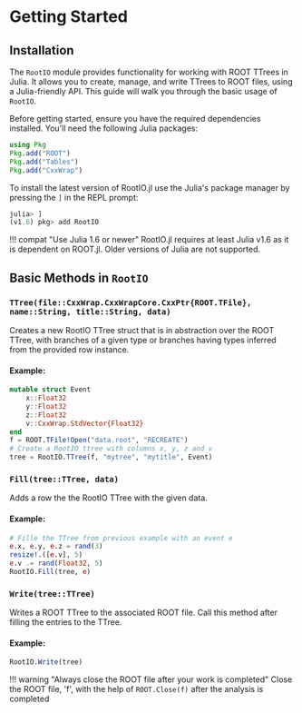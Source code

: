 # Getting Started

## Installation

The `RootIO` module provides functionality for working with ROOT TTrees in Julia. It allows you to create, manage, and write TTrees to ROOT files, using a Julia-friendly API. This guide will walk you through the basic usage of `RootIO`.

Before getting started, ensure you have the required dependencies installed. You'll need the following Julia packages:

```julia
using Pkg
Pkg.add("ROOT")
Pkg.add("Tables")
Pkg.add("CxxWrap")
```

To install the latest version of RootIO.jl use the Julia's package manager by pressing the ```]``` in the REPL prompt:

```julia
julia> ]
(v1.6) pkg> add RootIO
```

!!! compat "Use Julia 1.6 or newer"
    RootIO.jl requires at least Julia v1.6 as it is dependent on ROOT.jl. Older versions of Julia are not supported.

## Basic Methods in `RootIO`

### `TTree(file::CxxWrap.CxxWrapCore.CxxPtr{ROOT.TFile}, name::String, title::String, data)`

Creates a new RootIO TTree struct that is in abstraction over the ROOT TTree, with branches of a given type or branches having types inferred from the provided row instance.

#### Example: 

```julia
mutable struct Event
    x::Float32
    y::Float32
    z::Float32
    v::CxxWrap.StdVector{Float32}
end
f = ROOT.TFile!Open("data.root", "RECREATE")
# Create a RootIO ttree with columns x, y, z and v
tree = RootIO.TTree(f, "mytree", "mytitle", Event)
```

### `Fill(tree::TTree, data)`

Adds a row the the RootIO TTree with the given data.

#### Example:
```julia
# Fille the TTree from previous example with an event e
e.x, e.y, e.z = rand(3)
resize!.([e.v], 5)
e.v .= rand(Float32, 5)
RootIO.Fill(tree, e)
```


### `Write(tree::TTree)`

Writes a ROOT TTree to the associated ROOT file. Call this method after filling the entries to the TTree.

#### Example:
```julia
RootIO.Write(tree)
```

!!! warning "Always close the ROOT file after your work is completed"
    Close the ROOT file, 'f', with the help of ```ROOT.Close(f)``` after the analysis is completed